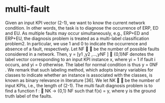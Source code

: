 # multi-fault
Given an input KPI vector (2-1), we want to know the current network condition. In other words, 
the task is to diagnose the occurrence of ERP, ED and EU. As multiple faults may occur 
simultaneously, e.g., ERP+ED and ERP+EU, the diagnosis problem is treated as a multi-label classification problem2. In particular, we use 1 and 0 to indicate the occurrence and absence of 
a fault, respectively. Let NF   be the number of possible faults considered in a network. Then, 
y = [y1
 ,y2
 ,…,yNF
 ]  {0,1}NF denotes the label vector corresponding to an input KPI instance x, 
where yi = 1 if fault i occurs, and yi = 0 otherwise. The label for normal condition is thus 
y = 0NF
 . We remark that such labeling method, which adopts binary variables for classes to 
indicate whether an instance is associated with the classes, is known as binary relevance in 
literature [36]. We let NK   be the number of input KPIs, i.e., the length of (2-1). The multi
fault diagnosis problem is to find a function f :  NK → {0,1} NF such that f(x) = y, where y is 
the ground truth label of the faults. 
